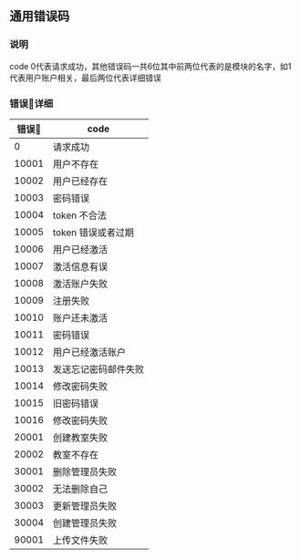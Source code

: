 ## 通用错误码

### 说明
code 0代表请求成功，其他错误码一共6位其中前两位代表的是模块的名字，如1代表用户账户相关，最后两位代表详细错误

### 错误🐎详细
| 错误🐴 | code         |
|-------|------------- |
|  0    | 请求成功       |
| 10001 | 用户不存在     |
| 10002 | 用户已经存在    |
| 10003 | 密码错误       |
| 10004 | token 不合法   |
| 10005 | token 错误或者过期 |
| 10006 | 用户已经激活    |
| 10007 | 激活信息有误    |
| 10008 | 激活账户失败    |
| 10009 | 注册失败       |
| 10010 | 账户还未激活    |
| 10011 | 密码错误       |
| 10012 | 用户已经激活账户 |
| 10013 | 发送忘记密码邮件失败 |
| 10014 | 修改密码失败    |
| 10015 | 旧密码错误      |
| 10016 | 修改密码失败    |
| 20001 | 创建教室失败    |
| 20002 | 教室不存在     |
| 30001 | 删除管理员失败  |
| 30002 | 无法删除自己    |
| 30003 | 更新管理员失败  | 
| 30004 | 创建管理员失败  |
| 90001 | 上传文件失败    |